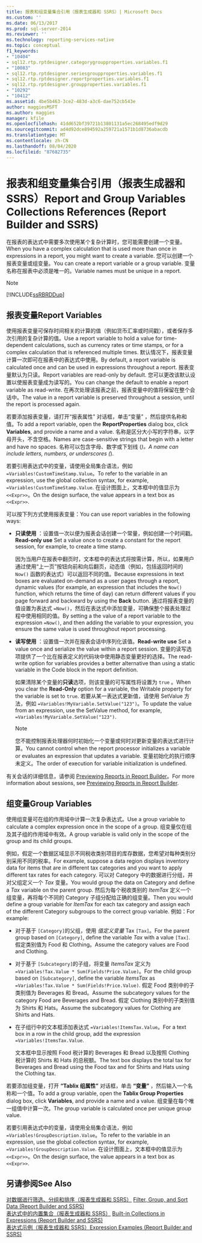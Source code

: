 ```yaml
---
title: 报表和组变量集合引用（报表生成器和 SSRS）| Microsoft Docs
ms.custom: ''
ms.date: 06/13/2017
ms.prod: sql-server-2014
ms.reviewer: ''
ms.technology: reporting-services-native
ms.topic: conceptual
f1_keywords:
- "10404"
- sql12.rtp.rptdesigner.categorygroupproperties.variables.f1
- "10083"
- sql12.rtp.rptdesigner.seriesgroupproperties.variables.f1
- sql12.rtp.rptdesigner.reportproperties.variables.f1
- sql12.rtp.rptdesigner.groupproperties.variables.f1
- "10292"
- "10412"
ms.assetid: 4be5b463-3ce2-483d-a3c6-dae752cb543e
author: maggiesMSFT
ms.author: maggies
manager: kfile
ms.openlocfilehash: 41dd652bf39721b13801131a5ec268495edf9d29
ms.sourcegitcommit: ad4d92dce894592a259721a1571b1d8736abacdb
ms.translationtype: MT
ms.contentlocale: zh-CN
ms.lasthandoff: 08/04/2020
ms.locfileid: "87682735"
---
```

# <a name="report-and-group-variables-collections-references-report-builder-and-ssrs"></a><span data-ttu-id="c2dc0-102">报表和组变量集合引用（报表生成器和 SSRS）</span><span class="sxs-lookup"><span data-stu-id="c2dc0-102">Report and Group Variables Collections References (Report Builder and SSRS)</span></span>
  <span data-ttu-id="c2dc0-103">在报表的表达式中需要多次使用某个复杂计算时，您可能需要创建一个变量。</span><span class="sxs-lookup"><span data-stu-id="c2dc0-103">When you have a complex calculation that is used more than once in expressions in a report, you might want to create a variable.</span></span> <span data-ttu-id="c2dc0-104">您可以创建一个报表变量或组变量。</span><span class="sxs-lookup"><span data-stu-id="c2dc0-104">You can create a report variable or a group variable.</span></span> <span data-ttu-id="c2dc0-105">变量名称在报表中必须是唯一的。</span><span class="sxs-lookup"><span data-stu-id="c2dc0-105">Variable names must be unique in a report.</span></span>  
  
> [!NOTE]  
>  [!INCLUDE[ssRBRDDup](../../includes/ssrbrddup-md.md)]  
  
## <a name="report-variables"></a><span data-ttu-id="c2dc0-106">报表变量</span><span class="sxs-lookup"><span data-stu-id="c2dc0-106">Report Variables</span></span>  
 <span data-ttu-id="c2dc0-107">使用报表变量可保存时间相关的计算的值（例如货币汇率或时间戳），或者保存多次引用的复杂计算的值。</span><span class="sxs-lookup"><span data-stu-id="c2dc0-107">Use a report variable to hold a value for time-dependent calculations, such as currency rates or time stamps, or for a complex calculation that is referenced multiple times.</span></span> <span data-ttu-id="c2dc0-108">默认情况下，报表变量计算一次即可在报表中的表达式中使用。</span><span class="sxs-lookup"><span data-stu-id="c2dc0-108">By default, a report variable is calculated once and can be used in expressions throughout a report.</span></span> <span data-ttu-id="c2dc0-109">报表变量默认为只读。</span><span class="sxs-lookup"><span data-stu-id="c2dc0-109">Report variables are read-only by default.</span></span> <span data-ttu-id="c2dc0-110">您可以更改该默认设置以使报表变量成为读写的。</span><span class="sxs-lookup"><span data-stu-id="c2dc0-110">You can change the default to enable a report variable as read-write.</span></span> <span data-ttu-id="c2dc0-111">在再次处理该报表之前，报表变量中的值将保留在整个会话中。</span><span class="sxs-lookup"><span data-stu-id="c2dc0-111">The value in a report variable is preserved throughout a session, until the report is processed again.</span></span>  
  
 <span data-ttu-id="c2dc0-112">若要添加报表变量，请打开“报表属性”  对话框，单击“变量”  ，然后提供名称和值。</span><span class="sxs-lookup"><span data-stu-id="c2dc0-112">To add a report variable, open the **ReportProperties** dialog box, click **Variables**, and provide a name and a value.</span></span> <span data-ttu-id="c2dc0-113">名称是区分大小写的字符串，以字母开头，不含空格。</span><span class="sxs-lookup"><span data-stu-id="c2dc0-113">Names are case-sensitive strings that begin with a letter and have no spaces.</span></span> <span data-ttu-id="c2dc0-114">名称可以包含字母、数字或下划线 (_)。</span><span class="sxs-lookup"><span data-stu-id="c2dc0-114">A name can include letters, numbers, or underscores (_).</span></span>  
  
 <span data-ttu-id="c2dc0-115">若要引用表达式中的变量，请使用全局集合语法，例如 `=Variables!CustomTimeStamp.Value`。</span><span class="sxs-lookup"><span data-stu-id="c2dc0-115">To refer to the variable in an expression, use the global collection syntax, for example, `=Variables!CustomTimeStamp.Value`.</span></span> <span data-ttu-id="c2dc0-116">在设计图面上，文本框中的值显示为 `<<Expr>>`。</span><span class="sxs-lookup"><span data-stu-id="c2dc0-116">On the design surface, the value appears in a text box as `<<Expr>>`.</span></span>  
  
 <span data-ttu-id="c2dc0-117">可以按下列方式使用报表变量：</span><span class="sxs-lookup"><span data-stu-id="c2dc0-117">You can use report variables in the following ways:</span></span>  
  
-   <span data-ttu-id="c2dc0-118">**只读使用** ：设置值一次以便为报表会话创建一个常量，例如创建一个时间戳。</span><span class="sxs-lookup"><span data-stu-id="c2dc0-118">**Read-only use** Set a value once to create a constant for the report session, for example, to create a time stamp.</span></span>  
  
     <span data-ttu-id="c2dc0-119">因为当用户在报表中翻页时，文本框中的表达式将按需计算，所以，如果用户通过使用“上一页”按钮向前和向后翻页，动态值（例如，包括返回时间的 `Now()` 函数的表达式）可以返回不同的值。</span><span class="sxs-lookup"><span data-stu-id="c2dc0-119">Because expressions in text boxes are evaluated on-demand as a user pages through a report, dynamic values (for example, an expression that includes the `Now()` function, which returns the time of day) can return different values if you page forward and backward by using the **Back** button.</span></span> <span data-ttu-id="c2dc0-120">通过将报表变量的值设置为表达式 `=Now()`，然后在表达式中添加变量，可确保整个报表处理过程中使用相同的值。</span><span class="sxs-lookup"><span data-stu-id="c2dc0-120">By setting a the value of a report variable to the expression `=Now()`, and then adding the variable to your expression, you ensure the same value is used throughout report processing.</span></span>  
  
-   <span data-ttu-id="c2dc0-121">**读写使用** ：设置值一次并在报表会话中序列化该值。</span><span class="sxs-lookup"><span data-stu-id="c2dc0-121">**Read-write use** Set a value once and serialize the value within a report session.</span></span> <span data-ttu-id="c2dc0-122">变量的读写选项提供了一个比在报表定义的代码块中使用静态变量更好的选择。</span><span class="sxs-lookup"><span data-stu-id="c2dc0-122">The read-write option for variables provides a better alternative than using a static variable in the Code block in the report definition.</span></span>  
  
     <span data-ttu-id="c2dc0-123">如果清除某个变量的**只读**选项，则该变量的可写属性将设置为 `true` 。</span><span class="sxs-lookup"><span data-stu-id="c2dc0-123">When you clear the **Read-Only** option for a variable, the Writable property for the variable is set to `true`.</span></span> <span data-ttu-id="c2dc0-124">若要从某一表达式更新值，请使用 SetValue 方法，例如 `=Variables!MyVariable.SetValue("123")`。</span><span class="sxs-lookup"><span data-stu-id="c2dc0-124">To update the value from an expression, use the SetValue method, for example, `=Variables!MyVariable.SetValue("123")`.</span></span>  
  
    > [!NOTE]  
    >  <span data-ttu-id="c2dc0-125">您不能控制报表处理器何时初始化一个变量或何时对更新变量的表达式进行计算。</span><span class="sxs-lookup"><span data-stu-id="c2dc0-125">You cannot control when the report processor initializes a variable or evaluates an expression that updates a variable.</span></span> <span data-ttu-id="c2dc0-126">变量初始化的执行顺序未定义。</span><span class="sxs-lookup"><span data-stu-id="c2dc0-126">The order of execution for variable initialization is undefined.</span></span>  
  
 <span data-ttu-id="c2dc0-127">有关会话的详细信息，请参阅 [Previewing Reports in Report Builder](../report-builder/previewing-reports-in-report-builder.md)。</span><span class="sxs-lookup"><span data-stu-id="c2dc0-127">For more information about sessions, see [Previewing Reports in Report Builder](../report-builder/previewing-reports-in-report-builder.md).</span></span>  
  
## <a name="group-variables"></a><span data-ttu-id="c2dc0-128">组变量</span><span class="sxs-lookup"><span data-stu-id="c2dc0-128">Group Variables</span></span>  
 <span data-ttu-id="c2dc0-129">使用组变量可在组的作用域中计算一次复杂表达式。</span><span class="sxs-lookup"><span data-stu-id="c2dc0-129">Use a group variable to calculate a complex expression once in the scope of a group.</span></span> <span data-ttu-id="c2dc0-130">组变量仅在组及其子组的作用域中有效。</span><span class="sxs-lookup"><span data-stu-id="c2dc0-130">A group variable is valid only in the scope of the group and its child groups.</span></span>  
  
 <span data-ttu-id="c2dc0-131">例如，假定一个数据区域显示不同税收类别项目的库存数据，您希望对每种类别分别采用不同的税率。</span><span class="sxs-lookup"><span data-stu-id="c2dc0-131">For example, suppose a data region displays inventory data for items that are in different tax categories and you want to apply different tax rates for each category.</span></span> <span data-ttu-id="c2dc0-132">可以对 Category 中的数据进行分组，并对父组定义一个 *Tax* 变量。</span><span class="sxs-lookup"><span data-stu-id="c2dc0-132">You would group the data on Category and define a *Tax* variable on the parent group.</span></span> <span data-ttu-id="c2dc0-133">然后为每个税收类别的 *ItemTax* 定义一个组变量，再将每个不同的 Category 子组分配给正确的组变量。</span><span class="sxs-lookup"><span data-stu-id="c2dc0-133">Then you would define a group variable for *ItemTax* for each tax category and assign each of the different Category subgroups to the correct group variable.</span></span> <span data-ttu-id="c2dc0-134">例如：</span><span class="sxs-lookup"><span data-stu-id="c2dc0-134">For example:</span></span>  
  
-   <span data-ttu-id="c2dc0-135">对于基于 `[Category]`的父组，使用 *值定义变量* Tax `[Tax]`。</span><span class="sxs-lookup"><span data-stu-id="c2dc0-135">For the parent group based on `[Category]`, define the variable *Tax* with a value `[Tax]`.</span></span> <span data-ttu-id="c2dc0-136">假定类别值为 Food 和 Clothing。</span><span class="sxs-lookup"><span data-stu-id="c2dc0-136">Assume the category values are Food and Clothing.</span></span>  
  
-   <span data-ttu-id="c2dc0-137">对于基于 `[Subcategory]`的子组，将变量 *ItemsTax* 定义为 `=Variables!Tax.Value * Sum(Fields!Price.Value)`。</span><span class="sxs-lookup"><span data-stu-id="c2dc0-137">For the child group based on `[Subcategory]`, define the variable *ItemsTax* as `=Variables!Tax.Value * Sum(Fields!Price.Value)`.</span></span> <span data-ttu-id="c2dc0-138">假定 Food 类别中的子类别值为 Beverages 和 Bread。</span><span class="sxs-lookup"><span data-stu-id="c2dc0-138">Assume the subcategory values for the category Food are Beverages and Bread.</span></span> <span data-ttu-id="c2dc0-139">假定 Clothing 类别中的子类别值为 Shirts 和 Hats。</span><span class="sxs-lookup"><span data-stu-id="c2dc0-139">Assume the subcategory values for Clothing are Shirts and Hats.</span></span>  
  
-   <span data-ttu-id="c2dc0-140">在子组行中的文本框添加表达式 `=Variables!ItemsTax.Value`。</span><span class="sxs-lookup"><span data-stu-id="c2dc0-140">For a text box in a row in the child group, add the expression `=Variables!ItemsTax.Value`.</span></span>  
  
     <span data-ttu-id="c2dc0-141">文本框中显示按照 Food 税计算的 Beverages 和 Bread 以及按照 Clothing 税计算的 Shirts 和 Hats 的总税额。</span><span class="sxs-lookup"><span data-stu-id="c2dc0-141">The text box displays the total tax for Beverages and Bread using the Food tax and for Shirts and Hats using the Clothing tax.</span></span>  
  
 <span data-ttu-id="c2dc0-142">若要添加组变量，打开 **“Tablix 组属性”** 对话框，单击 **“变量”** ，然后输入一个名称和一个值。</span><span class="sxs-lookup"><span data-stu-id="c2dc0-142">To add a group variable, open the **Tablix Group Properties** dialog box, click **Variables**, and provide a name and a value.</span></span> <span data-ttu-id="c2dc0-143">组变量在每个唯一组值中计算一次。</span><span class="sxs-lookup"><span data-stu-id="c2dc0-143">The group variable is calculated once per unique group value.</span></span>  
  
 <span data-ttu-id="c2dc0-144">若要引用表达式中的变量，请使用全局集合语法，例如 `=Variables!GroupDescription.Value`。</span><span class="sxs-lookup"><span data-stu-id="c2dc0-144">To refer to the variable in an expression, use the global collection syntax, for example, `=Variables!GroupDescription.Value`.</span></span> <span data-ttu-id="c2dc0-145">在设计图面上，文本框中的值显示为 `<<Expr>>`。</span><span class="sxs-lookup"><span data-stu-id="c2dc0-145">On the design surface, the value appears in a text box as `<<Expr>>`.</span></span>  
  
## <a name="see-also"></a><span data-ttu-id="c2dc0-146">另请参阅</span><span class="sxs-lookup"><span data-stu-id="c2dc0-146">See Also</span></span>  
 <span data-ttu-id="c2dc0-147">[对数据进行筛选、分组和排序（报表生成器和 SSRS）](filter-group-and-sort-data-report-builder-and-ssrs.md) </span><span class="sxs-lookup"><span data-stu-id="c2dc0-147">[Filter, Group, and Sort Data &#40;Report Builder and SSRS&#41;](filter-group-and-sort-data-report-builder-and-ssrs.md) </span></span>  
 <span data-ttu-id="c2dc0-148">[表达式中的内置集合（报表生成器和 SSRS）](built-in-collections-in-expressions-report-builder.md) </span><span class="sxs-lookup"><span data-stu-id="c2dc0-148">[Built-in Collections in Expressions &#40;Report Builder and SSRS&#41;](built-in-collections-in-expressions-report-builder.md) </span></span>  
 [<span data-ttu-id="c2dc0-149">表达式示例（报表生成器和 SSRS）</span><span class="sxs-lookup"><span data-stu-id="c2dc0-149">Expression Examples &#40;Report Builder and SSRS&#41;</span></span>](expression-examples-report-builder-and-ssrs.md)  
  
  
